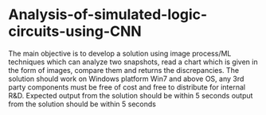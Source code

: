 # Analysis-of-simulated-logic-circuits-using-CNN

The main objective is to develop a solution using image process/ML techniques which
can analyze two snapshots, read a chart which is given in the form of images, compare
them and returns the discrepancies.
The solution should work on Windows platform Win7 and above OS, any 3rd party
components must be free of cost and free to distribute for internal R&D. Expected
output from the solution should be within 5 seconds
output from the solution should be within 5 seconds
